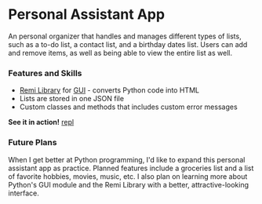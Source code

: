 # Personal Assistant App
An personal organizer that handles and manages different types of lists, such as a to-do list, a contact list, and a birthday dates list. Users can add and remove items, as well as being able to view the entire list as well.

### Features and Skills
- [Remi Library](https://www.remigui.com/) for [GUI](https://docs.python.org/3/faq/gui.html) - converts Python code into HTML
- Lists are stored in one JSON file
- Custom classes and methods that includes custom error messages

**See it in action!** [repl](https://repl.it/@adriculous/Personal-Assistant-App)

### Future Plans
When I get better at Python programming, I'd like to expand this personal assistant app as practice. Planned features include a groceries list and a list of favorite hobbies, movies, music, etc. I also plan on learning more about Python's GUI module and the Remi Library with a better, attractive-looking interface.
